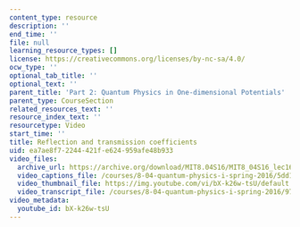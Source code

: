 ```yaml
---
content_type: resource
description: ''
end_time: ''
file: null
learning_resource_types: []
license: https://creativecommons.org/licenses/by-nc-sa/4.0/
ocw_type: ''
optional_tab_title: ''
optional_text: ''
parent_title: 'Part 2: Quantum Physics in One-dimensional Potentials'
parent_type: CourseSection
related_resources_text: ''
resource_index_text: ''
resourcetype: Video
start_time: ''
title: Reflection and transmission coefficients
uid: ea7ae8f7-2244-421f-e624-959afe48b933
video_files:
  archive_url: https://archive.org/download/MIT8.04S16/MIT8_04S16_lec16_s2_300k.mp4
  video_captions_file: /courses/8-04-quantum-physics-i-spring-2016/5dd12b1f85a95fe99618ea4d1929f57d_bX-k26w-tsU.vtt
  video_thumbnail_file: https://img.youtube.com/vi/bX-k26w-tsU/default.jpg
  video_transcript_file: /courses/8-04-quantum-physics-i-spring-2016/9734de7595fbb45427406a3701e4abdd_bX-k26w-tsU.pdf
video_metadata:
  youtube_id: bX-k26w-tsU
---
```

